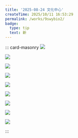 ```yaml
---
title: '2025-08-24 文化中心'
createTime: 2025/10/11 16:53:29
permalink: /works/9swybio2/
badge:
  type: tip
  text: 新
---
```


::: card-masonry
![](https://oss.ajohn.top/blog/works/2025-08-24/DSC_1664.webp)

![](https://oss.ajohn.top/blog/works/2025-08-24/DSC_1665.webp)

![](https://oss.ajohn.top/blog/works/2025-08-24/DSC_1666.webp)

![](https://oss.ajohn.top/blog/works/2025-08-24/DSC_1667.webp)

![](https://oss.ajohn.top/blog/works/2025-08-24/DSC_1668.webp)

![](https://oss.ajohn.top/blog/works/2025-08-24/DSC_1670.webp)

![](https://oss.ajohn.top/blog/works/2025-08-24/DSC_1671.webp)

![](https://oss.ajohn.top/blog/works/2025-08-24/DSC_1672.webp)

![](https://oss.ajohn.top/blog/works/2025-08-24/DSC_1674.webp)

:::